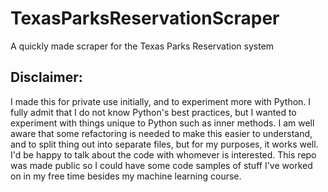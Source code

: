 # TexasParksReservationScraper
A quickly made scraper for the Texas Parks Reservation system

## Disclaimer:
I made this for private use initially, and to experiment more with Python. I fully admit that I do not know Python's best practices, but I wanted to experiment with things unique to Python such as inner methods. I am well aware that some refactoring is needed to make this easier to understand, and to split thing out into separate files, but for my purposes, it works well. I'd be happy to talk about the code with whomever is interested. This repo was made public so I could have some code samples of stuff I've worked on in my free time besides my machine learning course. 
